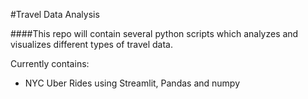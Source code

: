 #Travel Data Analysis

####This repo will contain several python scripts which analyzes and visualizes different types of travel data. 

Currently contains:
- NYC Uber Rides using Streamlit, Pandas and numpy
